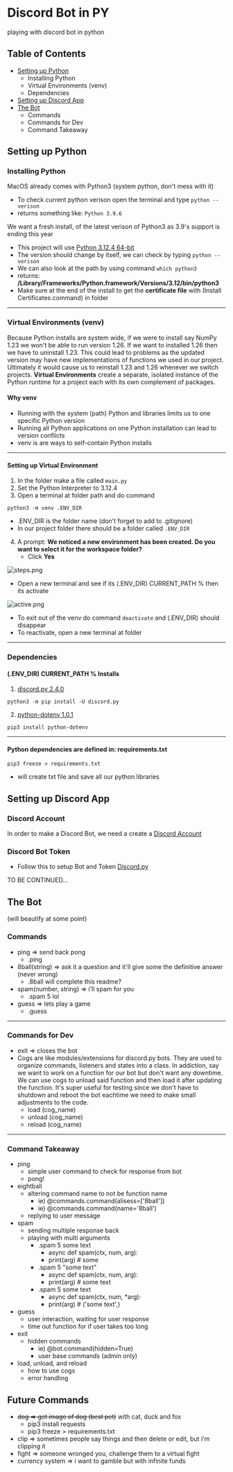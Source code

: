 # Discord Bot in PY
 playing with discord bot in python

## Table of Contents
- [Setting up Python](#Setting-up-Python)
  - Installing Python
  - Virtual Environments (venv)
  - Dependencies
- [Setting up Discord App](#Setting-up-Discord-App)
- [The Bot](#The-Bot)
  - Commands
  - Commands for Dev
  - Command Takeaway


## Setting up Python
### Installing Python
MacOS already comes with Python3 (system python, don't mess with it)
- To check current python verison open the terminal and type `python --verison`
- returns something like: `Python 3.9.6` 
  
We want a fresh install, of the latest verison of Python3 as 3.9's support is ending this year
- This project will use [Python 3.12.4 64-bit](https://www.python.org/downloads/)
- The version should change by itself, we can check by typing `python --verison`
- We can also look at the path by using command `which python3`
- returns: **/Library/Frameworks/Python.framework/Versions/3.12/bin/python3**
- Make sure at the end of the install to get the **certificate file** with (Install Certificates.command) in folder

---
### Virtual Environments (venv)
Because Python installs are system wide, if we were to install say NumPy 1.23 we won't be able to run version 1.26. If we want to installed 1.26 then we have to uninstall 1.23. This could lead to problems as the updated version may have new implementations of functions we used in our project. Ultimately it would cause us to reinstall 1.23 and 1.26 whenever we switch projects. **Virtual Environments** create a separate, isolated instance of the Python runtime for a project each with its own complement of packages.

#### Why venv
- Running with the system (path) Python and libraries limits us to one specific Python version
- Running all Python applications on one Python installation can lead to version conflicts
- venv is are ways to self-contain Python installs

---
#### Setting up Virtual Environment
1. In the folder make a file called `main.py`
2. Set the Python Interpreter to 3.12.4
3. Open a terminal at folder path and do command
```
python3 -m venv .ENV_DIR
```
   - .ENV_DIR is the folder name (don't forget to add to .gitignore)
   - In our project folder there should be a folder called `.ENV_DIR`
4. A prompt: **We noticed a new environment has been created. Do you want to select it for the workspace folder?**
   - Click **Yes**

![steps.png](https://github.com/dongaCS/discord-py/blob/main/images/step%20.png?raw=true)
- Open a new terminal and see if its (.ENV_DIR) CURRENT_PATH % then its activate
  
![active.png](https://github.com/dongaCS/discord-py/blob/main/images/active.png?raw=true)

- To exit out of the venv do command `deactivate` and (.ENV_DIR) should disappear
- To reactivate, open a new terminal at folder

---
### Dependencies

#### (.ENV_DIR) CURRENT_PATH % Installs
1. [discord.py 2.4.0](https://pypi.org/project/discord.py/)
```
python3 -m pip install -U discord.py
```
2. [python-dotenv 1.0.1](https://pypi.org/project/python-dotenv/)
```
pip3 install python-dotenv
```

---
#### Python dependencies are defined in: requirements.txt
```
pip3 freeze > requirements.txt
``` 
- will create txt file and save all our python libraries

## Setting up Discord App
### Discord Account 
In order to make a Discord Bot, we need a create a [Discord Account](https://discord.com/login)
### Discord Bot Token 
- Follow this to setup Bot and Token [Discord.py](https://discordpy.readthedocs.io/en/stable/discord.html)

TO BE CONTINUED...

## The Bot 
(will beautify at some point)
### Commands
- ping => send back pong
  - .ping 
- 8ball(string) => ask it a question and it'll give some the definitive answer (never wrong)
  - .8ball will complete this readme?
- spam(number, string) => i'll spam for you
  - .spam 5 lol
- guess => lets play a game
  - .guess

---
### Commands for Dev
- exit => closes the bot
- Cogs are like modules/extensions for discord.py bots. They are used to organize commands, listeners and states into a class. In addiction, say we want to work on a function for our bot but don't want any downtime. We can use cogs to unload said function and then load it after updating the function. It's super useful for testing since we don't have to shutdown and reboot the bot eachtime we need to make small adjustments to the code.
  - load (cog_name)
  - unload (cog_name)
  - reload (cog_name)


---
### Command Takeaway 
- ping
  - simple user command to check for response from bot
  - pong!
- eightball
  - altering command name to not be function name 
    - ie) @commands.command(alisess=['8ball'])
    - ie) @commands.command(name='8ball')
  - replying to user message
- spam
  - sending multiple response back
  - playing with multi arguments
    - .spam 5 some text
      - async def spam(ctx, num, arg):
      - print(arg) # some
    - .spam 5 "some text"
      - async def spam(ctx, num, arg):
      - print(arg) # some text
    - .spam 5 some text
      - async def spam(ctx, num, *arg):
      - print(arg) # ('some text',)
- guess
  - user interaction, waiting for user response
  - time out function for if user takes too long
- exit 
  - hidden commands 
    - ie) @bot.command(hidden=True)
    - user base commands (admin only)
- load, unload, and reload
  - how to use cogs
  - error handling


## Future Commands
- ~~dog => get image of dog (best pet)~~ with cat, duck and fox 
  - pip3 install requests
  - pip3 freeze > requirements.txt
- clip => sometimes people say things and then delete or edit, but i'm clipping it
- fight => someone wronged you, challenge them to a virtual fight
- currency system => i want to gamble but with infinite funds
